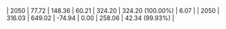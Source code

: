 | 2050 | 77.72 | 148.36 |  60.21 | 324.20 | 324.20 (100.00%) | 6.07 |
| 2050 | 316.03 | 649.02 | -74.94 | 0.00 | 258.06 | 42.34 (99.93%) |

